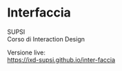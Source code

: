 # Interfaccia
SUPSI  
Corso di Interaction Design

Versione live:  
https://ixd-supsi.github.io/inter-faccia
